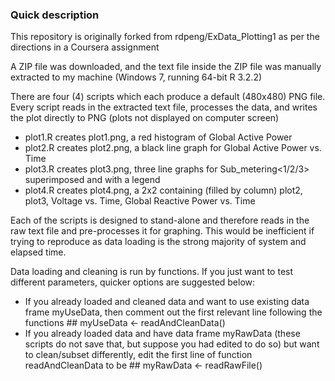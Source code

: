 ### Quick description


This repository is originally forked from rdpeng/ExData_Plotting1 as per the directions in a Coursera assignment


A ZIP file was downloaded, and the text file inside the ZIP file was manually extracted to my machine (Windows 7, running 64-bit R 3.2.2)


There are four (4) scripts which each produce a default (480x480) PNG file.  Every script reads in the extracted text file, processes the data, and writes the plot directly to PNG (plots not displayed on computer screen)


* plot1.R creates plot1.png, a red histogram of Global Active Power
* plot2.R creates plot2.png, a black line graph for Global Active Power vs. Time
* plot3.R creates plot3.png, three line graphs for Sub_metering<1/2/3> superimposed and with a legend
* plot4.R creates plot4.png, a 2x2 containing (filled by column) plot2, plot3, Voltage vs. Time, Global Reactive Power vs. Time


Each of the scripts is designed to stand-alone and therefore reads in the raw text file and pre-processes it for graphing.  This would be inefficient if trying to reproduce as data loading is the strong majority of system and elapsed time.

Data loading and cleaning is run by functions.  If you just want to test different parameters, quicker options are suggested below:

* If you already loaded and cleaned data and want to use existing data frame myUseData, then comment out the first relevant line following the functions ## myUseData <- readAndCleanData()
* If you already loaded data and have data frame myRawData (these scripts do not save that, but suppose you had edited to do so) but want to clean/subset differently, edit the first line of function readAndCleanData to be     ## myRawData <- readRawFile()

